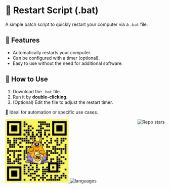 # 🔄 Restart Script (.bat)

A simple batch script to quickly restart your computer via a `.bat` file.

## 🚀 Features

- Automatically restarts your computer.
- Can be configured with a timer (optional).
- Easy to use without the need for additional software.

## 📜 How to Use

1. Download the `.bat` file.
2. Run it by **double-clicking**.
3. (Optional) Edit the file to adjust the restart timer.

📌 Ideal for automation or specific use cases.

<img src="https://img.shields.io/github/stars/bl4ckswat/restart-windows-bat" alt="Repo stars" align="right">
<a href="https://saweria.co/bl4ckswat" target="_blank" title="Support Me">
    <img src="https://raw.githubusercontent.com/bl4ckswat/bl4ckswat/main/saweria-bl4ckswat.webp" alt="QR Code Saweria" width="200">
</a>

<img src="https://img.shields.io/github/languages/top/bl4ckswat/restart-windows-bat" alt="languages">
